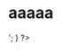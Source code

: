 # aaaaa
<?php
   $value = array();
   for ($i=1; $i<=1000 ; $i++) 
   {
   	  $value[] = $i;
   }
   print_r($value);
   for ($i=0; $i <1000 ; $i++) 
   { 
   	   echo "$value[$i]".'<br>';
   }

?>
